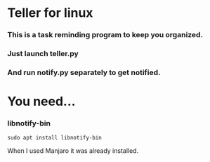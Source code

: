 # Teller for linux

### This is a task reminding program to keep you organized.

### Just launch teller.py

### And run notify.py separately to get notified.

# You need...

### libnotify-bin

```
sudo apt install libnotify-bin
```

When I used Manjaro it was already installed.

